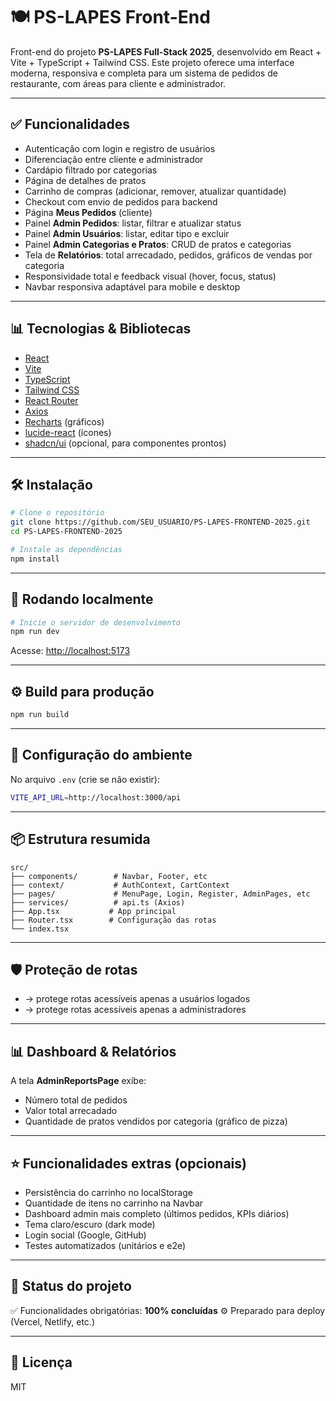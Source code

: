 # 🍽️ PS-LAPES Front-End

Front-end do projeto **PS-LAPES Full-Stack 2025**, desenvolvido em React + Vite + TypeScript + Tailwind CSS.
Este projeto oferece uma interface moderna, responsiva e completa para um sistema de pedidos de restaurante, com áreas para cliente e administrador.

---

## ✅ Funcionalidades

* Autenticação com login e registro de usuários
* Diferenciação entre cliente e administrador
* Cardápio filtrado por categorias
* Página de detalhes de pratos
* Carrinho de compras (adicionar, remover, atualizar quantidade)
* Checkout com envio de pedidos para backend
* Página **Meus Pedidos** (cliente)
* Painel **Admin Pedidos**: listar, filtrar e atualizar status
* Painel **Admin Usuários**: listar, editar tipo e excluir
* Painel **Admin Categorias e Pratos**: CRUD de pratos e categorias
* Tela de **Relatórios**: total arrecadado, pedidos, gráficos de vendas por categoria
* Responsividade total e feedback visual (hover, focus, status)
* Navbar responsiva adaptável para mobile e desktop

---

## 📊 Tecnologias & Bibliotecas

* [React](https://reactjs.org/)
* [Vite](https://vitejs.dev/)
* [TypeScript](https://www.typescriptlang.org/)
* [Tailwind CSS](https://tailwindcss.com/)
* [React Router](https://reactrouter.com/)
* [Axios](https://axios-http.com/)
* [Recharts](https://recharts.org/) (gráficos)
* [lucide-react](https://lucide.dev/) (ícones)
* [shadcn/ui](https://ui.shadcn.com/) (opcional, para componentes prontos)

---

## 🛠️ Instalação

```bash
# Clone o repositório
git clone https://github.com/SEU_USUARIO/PS-LAPES-FRONTEND-2025.git
cd PS-LAPES-FRONTEND-2025

# Instale as dependências
npm install
```

---

## 🚀 Rodando localmente

```bash
# Inicie o servidor de desenvolvimento
npm run dev
```

Acesse: [http://localhost:5173](http://localhost:5173)

---

## ⚙️ Build para produção

```bash
npm run build
```

---

## 🔑 Configuração do ambiente

No arquivo `.env` (crie se não existir):

```bash
VITE_API_URL=http://localhost:3000/api
```

---

## 📦 Estrutura resumida

```
src/
├── components/        # Navbar, Footer, etc
├── context/           # AuthContext, CartContext
├── pages/             # MenuPage, Login, Register, AdminPages, etc
├── services/          # api.ts (Axios)
├── App.tsx           # App principal
├── Router.tsx        # Configuração das rotas
└── index.tsx
```

---

## 🛡️ Proteção de rotas

* **<PrivateRoute>** → protege rotas acessíveis apenas a usuários logados
* **<AdminRoute>** → protege rotas acessíveis apenas a administradores

---

## 📊 Dashboard & Relatórios

A tela **AdminReportsPage** exibe:

* Número total de pedidos
* Valor total arrecadado
* Quantidade de pratos vendidos por categoria (gráfico de pizza)

---

## ⭐ Funcionalidades extras (opcionais)

* Persistência do carrinho no localStorage
* Quantidade de itens no carrinho na Navbar
* Dashboard admin mais completo (últimos pedidos, KPIs diários)
* Tema claro/escuro (dark mode)
* Login social (Google, GitHub)
* Testes automatizados (unitários e e2e)

---

## 📌 Status do projeto

✅ Funcionalidades obrigatórias: **100% concluídas**
⚙️ Preparado para deploy (Vercel, Netlify, etc.)

---

## 📄 Licença

MIT

